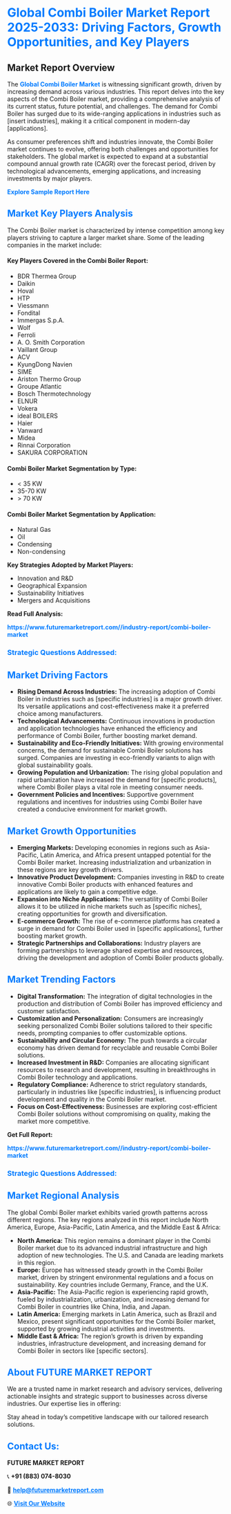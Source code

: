 <h1 style="color: #007BFF;">Global Combi Boiler Market Report 2025-2033: Driving Factors, Growth Opportunities, and Key Players</h1>

<section id="overview">
<h2>Market Report Overview</h2>
<p>The <a href="https://www.futuremarketreport.com//industry-report/combi-boiler-market" style="color: #007BFF; text-decoration: none;"><strong>Global Combi Boiler Market</strong></a> is witnessing significant growth, driven by increasing demand across various industries. This report delves into the key aspects of the Combi Boiler market, providing a comprehensive analysis of its current status, future potential, and challenges. The demand for Combi Boiler has surged due to its wide-ranging applications in industries such as [insert industries], making it a critical component in modern-day [applications].</p>
<p>As consumer preferences shift and industries innovate, the Combi Boiler market continues to evolve, offering both challenges and opportunities for stakeholders. The global market is expected to expand at a substantial compound annual growth rate (CAGR) over the forecast period, driven by technological advancements, emerging applications, and increasing investments by major players.</p>
</section>

<section id="overview">
<p><a href="https://www.futuremarketreport.com//request-sample/reportId=61238" style="color: #007BFF; text-decoration: none;"><strong>Explore Sample Report Here</strong></a></p>
</section>

<section id="key-players">
<h2 style="color: #007BFF;">Market Key Players Analysis</h2>
<p>The Combi Boiler market is characterized by intense competition among key players striving to capture a larger market share. Some of the leading companies in the market include:</p>
<h4>Key Players Covered in the Combi Boiler Report:</h4>
<ul><li>BDR Thermea Group</li><li>Daikin</li><li>Hoval</li><li>HTP</li><li>Viessmann</li><li>Fondital</li><li>Immergas S.p.A.</li><li>Wolf</li><li>Ferroli</li><li>A. O. Smith Corporation</li><li>Vaillant Group</li><li>ACV</li><li>KyungDong Navien</li><li>SIME</li><li>Ariston Thermo Group</li><li>Groupe Atlantic</li><li>Bosch Thermotechnology</li><li>ELNUR</li><li>Vokera</li><li>ideal BOILERS</li><li>Haier</li><li>Vanward</li><li>Midea</li><li>Rinnai Corporation</li><li>SAKURA CORPORATION</li></ul>
<h4>Combi Boiler Market Segmentation by Type:</h4>
<ul><li>&lt; 35 KW</li><li>35-70 KW</li><li>&gt; 70 KW</li></ul>

<h4>Combi Boiler Market Segmentation by Application:</h4>
<ul><li>Natural Gas</li><li>Oil</li><li>Condensing</li><li>Non-condensing</li></ul>
<p><strong>Key Strategies Adopted by Market Players:</strong></p>
<ul>
<li>Innovation and R&D</li>
<li>Geographical Expansion</li>
<li>Sustainability Initiatives</li>
<li>Mergers and Acquisitions</li>
</ul>
</section>

<section>
<p><strong>Read Full Analysis: </strong></p><a href="https://www.futuremarketreport.com//industry-report/combi-boiler-market" style="color: #007BFF; text-decoration: none;"><strong>https://www.futuremarketreport.com//industry-report/combi-boiler-market</strong></a>
<h3 style="color: #007BFF;">Strategic Questions Addressed:</h3>
</section>

<section id="driving-factors">
<h2 style="color: #007BFF;">Market Driving Factors</h2>
<ul>
<li><strong>Rising Demand Across Industries:</strong> The increasing adoption of Combi Boiler in industries such as [specific industries] is a major growth driver. Its versatile applications and cost-effectiveness make it a preferred choice among manufacturers.</li>
<li><strong>Technological Advancements:</strong> Continuous innovations in production and application technologies have enhanced the efficiency and performance of Combi Boiler, further boosting market demand.</li>
<li><strong>Sustainability and Eco-Friendly Initiatives:</strong> With growing environmental concerns, the demand for sustainable Combi Boiler solutions has surged. Companies are investing in eco-friendly variants to align with global sustainability goals.</li>
<li><strong>Growing Population and Urbanization:</strong> The rising global population and rapid urbanization have increased the demand for [specific products], where Combi Boiler plays a vital role in meeting consumer needs.</li>
<li><strong>Government Policies and Incentives:</strong> Supportive government regulations and incentives for industries using Combi Boiler have created a conducive environment for market growth.</li>
</ul>
</section>

<section id="growth-opportunities">
<h2 style="color: #007BFF;">Market Growth Opportunities</h2>
<ul>
<li><strong>Emerging Markets:</strong> Developing economies in regions such as Asia-Pacific, Latin America, and Africa present untapped potential for the Combi Boiler market. Increasing industrialization and urbanization in these regions are key growth drivers.</li>
<li><strong>Innovative Product Development:</strong> Companies investing in R&D to create innovative Combi Boiler products with enhanced features and applications are likely to gain a competitive edge.</li>
<li><strong>Expansion into Niche Applications:</strong> The versatility of Combi Boiler allows it to be utilized in niche markets such as [specific niches], creating opportunities for growth and diversification.</li>
<li><strong>E-commerce Growth:</strong> The rise of e-commerce platforms has created a surge in demand for Combi Boiler used in [specific applications], further boosting market growth.</li>
<li><strong>Strategic Partnerships and Collaborations:</strong> Industry players are forming partnerships to leverage shared expertise and resources, driving the development and adoption of Combi Boiler products globally.</li>
</ul>
</section>

<section id="trending-factors">
<h2 style="color: #007BFF;">Market Trending Factors</h2>
<ul>
<li><strong>Digital Transformation:</strong> The integration of digital technologies in the production and distribution of Combi Boiler has improved efficiency and customer satisfaction.</li>
<li><strong>Customization and Personalization:</strong> Consumers are increasingly seeking personalized Combi Boiler solutions tailored to their specific needs, prompting companies to offer customizable options.</li>
<li><strong>Sustainability and Circular Economy:</strong> The push towards a circular economy has driven demand for recyclable and reusable Combi Boiler solutions.</li>
<li><strong>Increased Investment in R&D:</strong> Companies are allocating significant resources to research and development, resulting in breakthroughs in Combi Boiler technology and applications.</li>
<li><strong>Regulatory Compliance:</strong> Adherence to strict regulatory standards, particularly in industries like [specific industries], is influencing product development and quality in the Combi Boiler market.</li>
<li><strong>Focus on Cost-Effectiveness:</strong> Businesses are exploring cost-efficient Combi Boiler solutions without compromising on quality, making the market more competitive.</li>
</ul>
</section>

<section>
<p><strong>Get Full Report: </strong></p><a href="https://www.futuremarketreport.com//industry-report/combi-boiler-market" style="color: #007BFF; text-decoration: none;"><strong>https://www.futuremarketreport.com//industry-report/combi-boiler-market</strong></a>
<h3 style="color: #007BFF;">Strategic Questions Addressed:</h3>
</section>


<section id="regional-analysis">
<h2 style="color: #007BFF;">Market Regional Analysis</h2>
<p>The global Combi Boiler market exhibits varied growth patterns across different regions. The key regions analyzed in this report include North America, Europe, Asia-Pacific, Latin America, and the Middle East & Africa:</p>
<ul>
<li><strong>North America:</strong> This region remains a dominant player in the Combi Boiler market due to its advanced industrial infrastructure and high adoption of new technologies. The U.S. and Canada are leading markets in this region.</li>
<li><strong>Europe:</strong> Europe has witnessed steady growth in the Combi Boiler market, driven by stringent environmental regulations and a focus on sustainability. Key countries include Germany, France, and the U.K.</li>
<li><strong>Asia-Pacific:</strong> The Asia-Pacific region is experiencing rapid growth, fueled by industrialization, urbanization, and increasing demand for Combi Boiler in countries like China, India, and Japan.</li>
<li><strong>Latin America:</strong> Emerging markets in Latin America, such as Brazil and Mexico, present significant opportunities for the Combi Boiler market, supported by growing industrial activities and investments.</li>
<li><strong>Middle East & Africa:</strong> The region’s growth is driven by expanding industries, infrastructure development, and increasing demand for Combi Boiler in sectors like [specific sectors].</li>
</ul>
</section>

<footer>
<h2 style="color: #007BFF;">About FUTURE MARKET REPORT</h2>
<p>We are a trusted name in market research and advisory services, delivering actionable insights and strategic support to businesses across diverse industries. Our expertise lies in offering:</p>

<p>Stay ahead in today’s competitive landscape with our tailored research solutions.</p>

<h2 style="color: #007BFF;">Contact Us:</h2>
<p><strong>FUTURE MARKET REPORT</strong></p>
<p>📞 <strong>+91 (883) 074-8030</strong></p>
<p>📧 <strong><a href="mailto:help@futuremarketreport.com" style="color: #007BFF;">help@futuremarketreport.com</a></strong></p>
<p>🌐 <strong><a href="https://www.futuremarketreport.com/" style="color: #007BFF;">Visit Our Website</a></strong></p>
</footer>